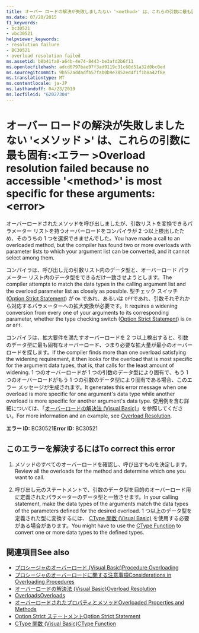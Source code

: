 ```yaml
---
title: オーバー ロードの解決が失敗しましたない '<method>' は、これらの引数に最も固有。<error>
ms.date: 07/20/2015
f1_keywords:
- bc30521
- vbc30521
helpviewer_keywords:
- resolution failure
- BC30521
- overload resolution failed
ms.assetid: b8b41fa0-a64b-4e74-8443-be3afd2b6f11
ms.openlocfilehash: adcd6797bae97f3ad9119c31c60d51a32d0bc0ed
ms.sourcegitcommit: 9b552addadfb57fab0b9e7852ed4f1f1b8a42f8e
ms.translationtype: MT
ms.contentlocale: ja-JP
ms.lasthandoff: 04/23/2019
ms.locfileid: "62027304"
---
```

# <a name="overload-resolution-failed-because-no-accessible-method-is-most-specific-for-these-argumentserror"></a><span data-ttu-id="78056-102">オーバー ロードの解決が失敗しましたない '\<メソッド >' は、これらの引数に最も固有:\<エラー ></span><span class="sxs-lookup"><span data-stu-id="78056-102">Overload resolution failed because no accessible '\<method>' is most specific for these arguments:\<error></span></span>
<span data-ttu-id="78056-103">オーバーロードされたメソッドを呼び出しましたが、引数リストを変換できるパラメーター リストを持つオーバーロードをコンパイラが 2 つ以上検出したため、そのうちの 1 つを選択できませんでした。</span><span class="sxs-lookup"><span data-stu-id="78056-103">You have made a call to an overloaded method, but the compiler has found two or more overloads with parameter lists to which your argument list can be converted, and it cannot select among them.</span></span>  
  
 <span data-ttu-id="78056-104">コンパイラは、呼び出し元の引数リスト内のデータ型と、オーバーロード パラメーター リスト内のデータ型をできるだけ一致させようとします。</span><span class="sxs-lookup"><span data-stu-id="78056-104">The compiler attempts to match the data types in the calling argument list and the overload parameter list as closely as possible.</span></span> <span data-ttu-id="78056-105">型チェック スイッチ ([Option Strict Statement](../../visual-basic/language-reference/statements/option-strict-statement.md)) が `On` であれ、あるいは `Off`であれ、引数それぞれから対応するパラメーターへの拡大変換が必要です。</span><span class="sxs-lookup"><span data-stu-id="78056-105">It requires a widening conversion from every one of your arguments to its corresponding parameter, whether the type checking switch ([Option Strict Statement](../../visual-basic/language-reference/statements/option-strict-statement.md)) is `On` or `Off`.</span></span>  
  
 <span data-ttu-id="78056-106">コンパイラは、拡大要件を満たすオーバーロードを 2 つ以上検出すると、引数のデータ型に最も固有なオーバーロード、つまり必要な拡大量が最小のオーバーロードを探します。</span><span class="sxs-lookup"><span data-stu-id="78056-106">If the compiler finds more than one overload satisfying the widening requirement, it then looks for the overload that is most specific for the argument data types, that is, that calls for the least amount of widening.</span></span> <span data-ttu-id="78056-107">1 つのオーバーロードが 1 つの引数のデータ型により固有で、もう 1 つのオーバーロードがもう 1 つの引数のデータ型により固有である場合、このエラー メッセージが生成されます。</span><span class="sxs-lookup"><span data-stu-id="78056-107">It generates this error message when one overload is more specific for one argument's data type while another overload is more specific for another argument's data type.</span></span> <span data-ttu-id="78056-108">使用例を含む詳細については、「[オーバーロードの解決法 (Visual Basic)](../../visual-basic/programming-guide/language-features/procedures/overload-resolution.md)」を参照してください。</span><span class="sxs-lookup"><span data-stu-id="78056-108">For more information and an example, see [Overload Resolution](../../visual-basic/programming-guide/language-features/procedures/overload-resolution.md).</span></span>  
  
 <span data-ttu-id="78056-109">**エラー ID:** BC30521</span><span class="sxs-lookup"><span data-stu-id="78056-109">**Error ID:** BC30521</span></span>  
  
## <a name="to-correct-this-error"></a><span data-ttu-id="78056-110">このエラーを解決するには</span><span class="sxs-lookup"><span data-stu-id="78056-110">To correct this error</span></span>  
  
1. <span data-ttu-id="78056-111">メソッドのすべてのオーバーロードを確認し、呼び出すものを決定します。</span><span class="sxs-lookup"><span data-stu-id="78056-111">Review all the overloads for the method and determine which one you want to call.</span></span>  
  
2. <span data-ttu-id="78056-112">呼び出し元のステートメントで、引数のデータ型を目的のオーバーロード用に定義されたパラメーターのデータ型と一致させます。</span><span class="sxs-lookup"><span data-stu-id="78056-112">In your calling statement, make the data types of the arguments match the data types of the parameters defined for the desired overload.</span></span> <span data-ttu-id="78056-113">1 つ以上のデータ型を定義された型に変換するには、 [CType 関数 (Visual Basic)](../../visual-basic/language-reference/functions/ctype-function.md) を使用する必要がある場合があります。</span><span class="sxs-lookup"><span data-stu-id="78056-113">You might have to use the [CType Function](../../visual-basic/language-reference/functions/ctype-function.md) to convert one or more data types to the defined types.</span></span>  
  
## <a name="see-also"></a><span data-ttu-id="78056-114">関連項目</span><span class="sxs-lookup"><span data-stu-id="78056-114">See also</span></span>

- [<span data-ttu-id="78056-115">プロシージャのオーバーロード (Visual Basic)</span><span class="sxs-lookup"><span data-stu-id="78056-115">Procedure Overloading</span></span>](../../visual-basic/programming-guide/language-features/procedures/procedure-overloading.md)
- [<span data-ttu-id="78056-116">プロシージャのオーバーロードに関する注意事項</span><span class="sxs-lookup"><span data-stu-id="78056-116">Considerations in Overloading Procedures</span></span>](../../visual-basic/programming-guide/language-features/procedures/considerations-in-overloading-procedures.md)
- [<span data-ttu-id="78056-117">オーバーロードの解決法 (Visual Basic)</span><span class="sxs-lookup"><span data-stu-id="78056-117">Overload Resolution</span></span>](../../visual-basic/programming-guide/language-features/procedures/overload-resolution.md)
- [<span data-ttu-id="78056-118">Overloads</span><span class="sxs-lookup"><span data-stu-id="78056-118">Overloads</span></span>](../../visual-basic/language-reference/modifiers/overloads.md)
- [<span data-ttu-id="78056-119">オーバーロードされたプロパティとメソッド</span><span class="sxs-lookup"><span data-stu-id="78056-119">Overloaded Properties and Methods</span></span>](../../visual-basic/programming-guide/language-features/objects-and-classes/overloaded-properties-and-methods.md)
- [<span data-ttu-id="78056-120">Option Strict ステートメント</span><span class="sxs-lookup"><span data-stu-id="78056-120">Option Strict Statement</span></span>](../../visual-basic/language-reference/statements/option-strict-statement.md)
- [<span data-ttu-id="78056-121">CType 関数 (Visual Basic)</span><span class="sxs-lookup"><span data-stu-id="78056-121">CType Function</span></span>](../../visual-basic/language-reference/functions/ctype-function.md)
